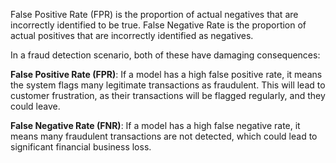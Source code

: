 False Positive Rate (FPR) is the proportion of actual negatives that are incorrectly identified to be true. False Negative Rate is the proportion of actual positives that are incorrectly identified as negatives.

In a fraud detection scenario, both of these have damaging consequences:

**False Positive Rate (FPR)**: If a model has a high false positive rate, it means the system flags many legitimate transactions as fraudulent. This will lead to customer frustration, as their transactions will be flagged regularly, and they could leave.

**False Negative Rate (FNR)**: If a model has a high false negative rate, it means many fraudulent transactions are not detected, which could lead to significant financial business loss. 